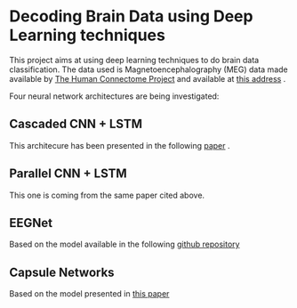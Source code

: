 # Decoding Brain Data using Deep Learning techniques

This project aims at using deep learning techniques to do brain data classification.
The data used is Magnetoencephalography (MEG) data made available by [The Human Connectome Project](http://www.humanconnectomeproject.org/ "Human Connectome Project Homepage")  and available at [this address](https://www.db.humanconnectome.org) . 

Four neural network architectures are being investigated:

## Cascaded CNN + LSTM

This architecure has been presented in the following [paper](https://www.researchgate.net/publication/321099072_Cascade_and_Parallel_Convolutional_Recurrent_Neural_Networks_on_EEG-based_Intention_Recognition_for_Brain_Computer_Interface) .

## Parallel CNN + LSTM

This one is coming from the same paper cited above.

## EEGNet

Based on the model available in the following [github repository](https://github.com/vlawhern/arl-eegmodels)

## Capsule Networks

Based on the model presented in [this paper](https://www.researchgate.net/publication/333070884_Emotion_Recognition_from_Multiband_EEG_Signals_Using_CapsNet)

